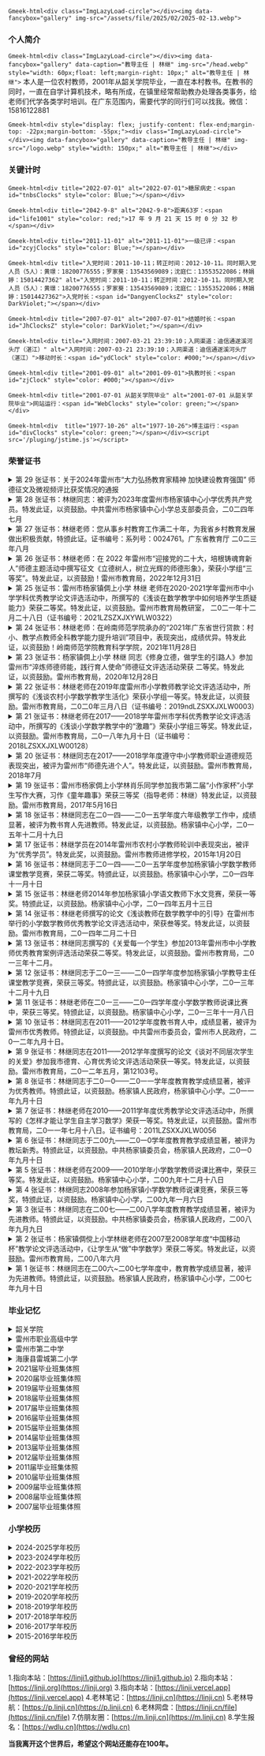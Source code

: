 `Gmeek-html<div class="ImgLazyLoad-circle"></div><img data-fancybox="gallery" img-src="/assets/file/2025/02/2025-02-13.webp">`

### **个人简介**

`Gmeek-html<div class="ImgLazyLoad-circle"></div><img data-fancybox="gallery" data-caption="教导主任 | 林继" img-src="/head.webp" style="width: 60px;float: left;margin-right: 10px;" alt="教导主任 | 林继">` 本人是一位农村教师，2001年从韶关学院毕业，一直在本村教书。在教书的同时，一直在自学计算机技术，略有所成，在镇里经常帮助教办处理各类事务，给老师们代学各类学时培训。在广东范围内，需要代学的同行们可以找我。微信：15816122881

`Gmeek-html<div style="display: flex; justify-content: flex-end;margin-top: -22px;margin-bottom: -55px;"><div class="ImgLazyLoad-circle"></div><img data-fancybox="gallery" data-caption="教导主任 | 林继" img-src="/logo.webp" style="width: 150px;" alt="教导主任 | 林继"></div>`

### **关键计时**

`Gmeek-html<div title="2022-07-01" alt="2022-07-01">糖尿病史：<span id="tnbsClocks" style="color: Blue;"></span></div>`

`Gmeek-html<div title="2042-9-8" alt="2042-9-8">距离63岁：<span id="life1001" style="color: red;">17 年 9 月 21 天 15 时 0 分 32 秒</span></div>`

`Gmeek-html<div title="2011-11-01" alt="2011-11-01">一级已评：<span id="zcyjClocks" style="color: Blue;"></span></div>`

`Gmeek-html<div title="入党时间：2011-10-11；转正时间：2012-10-11。同时期入党人员（5人）：黄璟：18200776555；罗家葵：13543569089；沈庭仁：13553522086；林娟婷：15014427362" alt="入党时间：2011-10-11；转正时间：2012-10-11。同时期入党人员（5人）：黄璟：18200776555；罗家葵：13543569089；沈庭仁：13553522086；林娟婷：15014427362">入党时长：<span id="DangyenClocksZ" style="color: DarkViolet;"></span></div>`

`Gmeek-html<div title="2007-07-01" alt="2007-07-01">结婚时长：<span id="JhClocksZ" style="color: DarkViolet;"></span></div>`

`Gmeek-html<div title="入网时间：2007-03-21 23:39:10；入网渠道：迪信通遂溪河头厅（湛江）" alt="入网时间：2007-03-21 23:39:10；入网渠道：迪信通遂溪河头厅（湛江）">移动时长：<span id="ydClock" style="color: #000;"></span></div>`

`Gmeek-html<div title="2001-09-01" alt="2001-09-01">执教时长：<span id="zjClock" style="color: #000;"></span></div>`

`Gmeek-html<div title="2001-07-01 从韶关学院毕业" alt="2001-07-01 从韶关学院毕业">网站运行：<span id="WebClocks" style="color: green;"></span></div>`

`Gmeek-html<div  title="1977-10-26" alt="1977-10-26">博主运行：<span id="divClocks" style="color: green;"></span></div><script src='/pluging/jstime.js'></script>`

### **荣誉证书**
<details>
<summary>第 29 张证书：关于2024年雷州市“大力弘扬教育家精神 加快建设教育强国” 师德征文及微视频评比获奖情况的通报</summary>

`Gmeek-html<strong><center><a href="/pdf/web/viewer.html?file=/assets/荣誉证书/关于2024年雷州市“大力弘扬教育家精神 加快建设教育强国” 师德征文及微视频评比获奖情况的通报.pdf" target="_blank" style="color: black;">2024雷州市师德征文评比获奖名单</a></center></strong>`

`Gmeek-html<center><table border="1" style="border-collapse: collapse; font-size: 14px;" class="clicked"><tbody><tr><td style="text-align:center;">作者</td><td style="text-align:center;">单位名称</td><td style="text-align:center;">题目</td><td style="text-align:center;">获奖等级</td><td style="text-align:center;">组别</td></tr><tr><td style="text-align:center;">陈再兴</td><td style="text-align:center;">雷州市杨家镇中心小学</td><td>仰不愧于天，俯不怍于人</td><td style="text-align:center;">二等奖</td><td style="text-align:center;">小学组</td></tr><tr style="background-color: #ffc000a8;"><td style="text-align:center;">林&nbsp; 继</td><td style="text-align:center;">雷州市杨家镇倜上小学</td><td style="text-align:left;">浅谈学困生转化教育的策略和方法</td><td style="text-align:center;">二等奖</td><td style="text-align:center;">小学组</td></tr><tr><td style="text-align:center;">莫春美</td><td style="text-align:center;">雷州市杨家镇中心小学</td><td style="text-align:left;">捧着一颗心来，不带半根草去</td><td style="text-align:center;">二等奖</td><td style="text-align:center;">小学组</td></tr><tr><td style="text-align:center;">刘英杰</td><td style="text-align:center;">雷州市杨家镇中心小学</td><td style="text-align:left;">浅谈德育工作的实践与思考</td><td style="text-align:center;">三等奖</td><td style="text-align:center;">小学组</td></tr></tbody></table></center>`
</details>

<details>
<summary>第 28 张证书：林继同志：被评为2023年度雷州市杨家镇中心小学优秀共产党员。特发此证，以资鼓励。中共雷州市杨家镇中心小学总支部委员会，二0二四年七月</summary>

![第 28 张证书：杨家镇中心小学优秀共产党员](/assets/荣誉证书/20240701.webp)

</details>

<details>
<summary>第 27 张证书：林继老师：您从事乡村教育工作满二十年，为我省乡村教育发展做出积极贡献，特颁此证。证书编号：系列号：0024761。广东省教育厅 二0二三年八月</summary>

`Gmeek-html<div title="2001-09-01" alt="2001-09-01" style="text-align: center;">执教时长：<span id="zjClocka" style="color: green;text-align: center;"></span></div>`

![第 27 张证书：乡村教育工作满二十年，为我省乡村教育发展做出积极贡献，特颁此证](/assets/荣誉证书/20230801.webp)

</details>

<details>

<summary>第 26 张证书：林继老师：在 2022 年雷州市“迎接党的二十大，培根铸魂育新人”师德主题活动中撰写征文《立德树人，树立光辉的师德形象》，荣获小学组“三等奖”。特发此证，以资鼓励！雷州市教育局，2022年12月31日</summary>

![第 26 张证书：师德征文《立德树人，树立光辉的师德形象》，荣获小学组“三等奖”](/assets/荣誉证书/20221231.webp)

</details>

<details>
<summary>第 25 张证书：雷州市杨家镇倜上小学 林继 老师在2020-2021学年雷州市中小学学科优秀教学论文评选活动中，所撰写的《浅谈在数学教学中如何培养学生质疑能力》荣获二等奖。特发此证，以资鼓励。雷州市教育局教研室， 二0二一年十二月二十八日（证书编号：2021LZSZXJXYWLW0322）</summary>

![第 25 张证书：教学论文《浅谈在数学教学中如何培养学生质疑能力》荣获二等奖](/assets/荣誉证书/20211228.webp)

</details>

<details>
<summary>第 24 张证书：林继老师：在岭南师范学院承办的“2021年广东省世行贷款：村小、教学点教师全科教学能力提升培训”项目中，表现突出，成绩优异。特发此证，以资鼓励！岭南师范学院教育科学学院，2021年11月28日</summary>

![第 24 张证书：“2021年广东省世行贷款：村小、教学点教师全科教学能力提升培训”项目中，表现突出，成绩优异](/assets/荣誉证书/2021112801.webp)
![第 24 张证书：“2021年广东省世行贷款：村小、教学点教师全科教学能力提升培训”项目中，表现突出，成绩优异](/assets/荣誉证书/2021112802.webp)
![第 24 张证书：“2021年广东省世行贷款：村小、教学点教师全科教学能力提升培训”项目中，表现突出，成绩优异](/assets/荣誉证书/2021112803.webp)
![第 24 张证书：“2021年广东省世行贷款：村小、教学点教师全科教学能力提升培训”项目中，表现突出，成绩优异](/assets/荣誉证书/2021112804.webp)
![第 24 张证书：“2021年广东省世行贷款：村小、教学点教师全科教学能力提升培训”项目中，表现突出，成绩优异](/assets/荣誉证书/2021112805.webp)

</details>

<details>
<summary>第 23 张证书：杨家镇倜上小学 林继 同志《修身立德，做学生的引路人》参加雷州市“淬炼师德师能，践行育人使命”师德征文评选活动荣获 二等奖。特发此证，以资鼓励。雷州市教育局，2020年12月28日</summary>

![第 23 张证书：师德论文《修身立德，做学生的引路人》荣获小学组二等奖](/assets/荣誉证书/20201228.webp)

</details>

<details>
<summary>第 22 张证书：林继老师在2019年度雷州市小学教师教学论文评选活动中，所撰写的《浅谈农村小学数学教学生活化》荣获小学组一等奖。特发此证，以资鼓励。雷州市教育局，二0二0年三月八日（证书编号：2019ndLZSXXJXLW0003）</summary>

`Gmeek-html<center><p><strong style="font-size: 20px;"><a href="/pdf/web/viewer.html?file=/assets/荣誉证书/2019-386.pdf" target="_blank" style="color: black;">2019年度雷州市中小学教师教学论文评选结果</a></strong></p><table border="1" style="border-collapse: collapse;text-align: center;font-size: 15px;"><tbody><tr><td>序号</td><td>参 评 论 文</td><td>作者姓名</td><td>作者单位</td><td>评奖等级</td><td>学科</td></tr><tr style="background-color: #ffc000a8;"><td>1</td><td style="text-align: left;padding-left: 20px;">《浅谈农村小学数学教学生活化》</td><td>林 继</td><td>杨家中心小学</td><td>一等奖</td><td>数学</td></tr><tr><td>2</td><td style="text-align: left;padding-left: 20px;">《巧设教法，让古诗词教学妙趣横生》</td><td>符雪莲</td><td>杨家中心小学</td><td>一等奖</td><td>语文</td></tr><tr><td>3</td><td style="text-align: left;padding-left: 20px;">《小学英语教学必须以学生为本》</td><td>陈彩芬</td><td>杨家中心小学</td><td>一等奖</td><td>英语</td></tr><tr><td>4</td><td style="text-align: left;padding-left: 20px;">《优化教学手段，提高语文课堂有效性》</td><td>刘 瑾</td><td>杨家中心小学</td><td>二等奖</td><td>语文</td></tr><tr><td>5</td><td style="text-align: left;padding-left: 20px;">《多媒体在语文教学的运用》</td><td>何祥福</td><td>杨家西汀小学</td><td>二等奖</td><td>语文</td></tr><tr><td>6</td><td style="text-align: left;padding-left: 20px;">《如何让学生爱学、乐学、会学数学》</td><td>李小凤</td><td>杨家中心小学</td><td>二等奖</td><td>数学</td></tr><tr><td>7</td><td style="text-align: left;padding-left: 20px;">《试论提高农村小学语文课堂教学效率的策略与方法》</td><td>刘兴文</td><td>杨家宅湾小学</td><td>三等奖</td><td>语文</td></tr><tr><td>8</td><td style="text-align: left;padding-left: 20px;">《浅谈如何提高学生的课堂参与度》</td><td>王汝清</td><td>杨家中心小学</td><td>三等奖</td><td>数学</td></tr><tr><td>9</td><td style="text-align: left;padding-left: 20px;">《如何提高小学生数学计算能力》</td><td>陈科锦</td><td>杨家中心小学</td><td>三等奖</td><td>数学</td></tr><tr><td>10</td><td style="text-align: left;padding-left: 20px;">《提高学生英语课堂参与度初探》</td><td>莫春美</td><td>杨家中心小学</td><td>三等奖</td><td>英语</td></tr><tr><td>11</td><td style="text-align: left;padding-left: 20px;">《培养“听”的习惯、创设“说”的情境》</td><td>黄华并</td><td>杨家中心小学</td><td>三等奖</td><td>英语</td></tr></tbody></table></center>`

![第 22 张证书：《浅谈农村小学数学教学生活化》荣获小学组一等奖](/assets/荣誉证书/20200308.)

</details>

<details>
<summary>第 21 张证书：林继老师在2017——2018学年雷州市学科优秀教学论文评选活动中，所撰写的《浅谈小学数学教学中的“激趣”》荣获小学组三等奖。特发此证，以资鼓励。雷州市教育局，二0一八年九月十日（证书编号：2018LZSXXJXLW00128）</summary>

![第 21 张证书：教学论文《浅谈小学数学教学中的“激趣”》荣获小学组三等奖](/assets/荣誉证书/20180910.webp)

</details>

<details>
<summary>第 20 张证书：林继同志在2017——2018学年度遵守中小学教师职业道德规范表现突出，被评为雷州市“师德先进个人”。特发此证，以资鼓励。雷州市教育局，2018年7月</summary>

![第 20 张证书：雷州市“师德先进个人”](/assets/荣誉证书/20180701.webp)

</details>

<details>
<summary>第 19 张证书：雷州市杨家倜上小学林肖乐同学参加我市第二届“小作家杯”小学生写作大赛，习作《童年趣事》荣获三等奖（指导老师：林继）特发此证，以资鼓励。雷州市教育局，2017年5月16日</summary>

![第 19 张证书：第二届“小作家杯”小学生写作大赛，习作《童年趣事》荣获三等奖（指导老师：林继）](/assets/荣誉证书/20170516.webp)

</details>

<details>
<summary>第 18 张证书：林继同志在二0一四——二0一五学年度六年级教学工作中，成绩显著，被评为教书育人先进教师。特发此证，以资鼓励。杨家镇中心小学，二0一五年十二月十九日</summary>

> 林继同志2014~2015学年度六年级毕业调研考试数学获得全镇第三名。资金 100（镇） + 200（校） 元 + 一张“教书育人先进教师”奖状。

![第 18 张证书：杨家镇教书育人先进教师](/assets/荣誉证书/20151219.webp)
</details>

<details>
<summary>第 17 张证书：林继学员在2014年雷州市农村小学教师轮训中表现突出，被评为“优秀学员”。特发此奖，以资鼓励。雷州市教师进修学校，2015年1月20日</summary>

![第 17 张证书：雷州市农村小学教师轮训中表现突出，被评为“优秀学员”](/assets/荣誉证书/20150120.webp)

</details>

<details>
<summary>第 16 张证书：林继同志于二0一四——二0一五学年度参加杨家镇小学数学教师课堂教学竞赛，荣获二等奖。特颁此证，以资鼓励。杨家镇中心小学，二0一四年十一月十日</summary>

> 2014年第三张奖状，奖金：镇60元，校100元，共160元。

![第 16 张证书：杨家镇小学数学教师课堂教学竞赛，荣获二等奖](/assets/荣誉证书/20141110.webp)

</details>

<details>
<summary>第 15 张证书：林继老师2014年参加杨家镇小学语文教师下水文竞赛，荣获一等奖。特颁此证，以资鼓励。杨家镇中心小学，二0一四年五月十三日</summary>

![第 15 张证书：杨家镇小学语文教师下水文竞赛，荣获一等奖](/assets/荣誉证书/20140513.webp)

</details>

<details>
<summary>第 14 张证书：林继老师撰写的论文《浅谈教师在数学教学中的引导》在雷州市举行的小学数学教师优秀教学论文评选活动中，荣获叁等奖。特发此证，以资鼓励。雷州市教育局，二0一四年二月二十日</summary>

![第 14 张证书：教学论文《浅谈教师在数学教学中的引导》荣获叁等奖](/assets/荣誉证书/20140220.webp)

</details>

<details>
<summary>第 13 张证书：林继同志撰写的《关爱每一个学生》参加2013年雷州市中小学教师优秀教育案例评选活动荣获二等奖。特发此证，以资鼓励。雷州市教育局，二0一三年十二月。</summary>

![第 13 张证书：优秀教育案例《关爱每一个学生》荣获二等奖](/assets/荣誉证书/20131201.webp)

</details>

<details>
<summary>第 12 张证书：林继同志于二0一三——二0一四学年度参加杨家镇小学教导主任课堂教学竞赛，荣获三等奖。特颁此证，以资鼓励。杨家镇中心小学，二0一三年十二月十九日</summary>

![第 12 张证书：杨家镇小学教导主任课堂教学竞赛，荣获三等奖](/assets/荣誉证书/20131219.webp)

</details>

<details>
<summary>第 11 张证书：林继老师在二0一三——二0一四学年度小学数学教师说课比赛中，荣获三等奖。特颁此证，以资鼓励。杨家镇中心小学，二0一三年十一月八日</summary>

![第 11 张证书：杨家镇小学数学教师说课竞赛，荣获三等奖](/assets/荣誉证书/20131108.webp)

</details>

<details>
<summary>第 10 张证书：林继同志在2011——2012学年度教书育人中，成绩显著，被评为雷州市优秀教师。特颁此证，以资鼓励。中共雷州市委员会，雷州市人民政府，二0一二年九月十日。</summary>

![第 10 张证书：雷州市优秀教师](/assets/荣誉证书/20120910.webp)

</details>

<details>
<summary>第 9 张证书：林继同志在2011——2012学年度撰写的论文《谈对不同层次学生的关爱》参加我市德育、心育优秀论文评选活动荣获一等奖。特发此证，以资鼓励。雷州市教育局，二0一二年五月，第12103号。</summary>

![第 9 张证书：论文《谈对不同层次学生的关爱》参加我市德育、心育优秀论文评选活动荣获一等奖](/assets/荣誉证书/20120501.webp)

</details>

<details>
<summary>第 8 张证书：林继同志于二0一0——二0一一学年度教育教学成绩显著，被评为优秀教师。特颁此证，以资鼓励。杨家镇人民政府，杨家镇中心小学。二0一一年九月十日</summary>

![第 8 张证书：杨家镇优秀教师](/assets/荣誉证书/20110910.webp)

</details>

<details>
<summary>第 7 张证书：林继老师在2010——2011学年度优秀教学论文评选活动中，所撰写的《怎样才能让学生自主学习数学》荣获一等奖。特发此证，以资鼓励。雷州市教育局，二0一一年七月十八日。证书编号：2011LZSXXJXLW0056</summary>

![第 7 张证书：教学论文《怎样才能让学生自主学习数学》荣获一等奖](/assets/荣誉证书/20110718.webp)

</details>

<details>
<summary>第 6 张证书：林继同志于二00九——二0一0学年度教育教学成绩显著，被评为教坛新秀。特颁此证，以资鼓励。中共杨家镇委员会，杨家镇人民政府，二0一0年九月十日</summary>

![第 6 张证书：杨家镇教坛新秀](/assets/荣誉证书/20100910.webp)

</details>

<details>
<summary>第 5 张证书：林继老师在2009——2010学年小学数学教师说课比赛中，荣获三等奖。特发此证，以资鼓励。杨家镇中心小学，二00九年十二月十八日</summary>

![第 5 张证书：杨家镇小学数学教师说课竞赛，荣获三等奖](/assets/荣誉证书/20091218.webp)

</details>

<details>
<summary>第 4 张证书：林继同志2008年参加杨家镇小学数学教师说课竞赛，荣获三等奖，特颁此证，以资鼓励。杨家镇中心小学，二00九年一月六日</summary>

![第 4 张证书：杨家镇小学数学教师说课竞赛，荣获三等奖](/assets/荣誉证书/20090106.webp)

</details>

<details>
<summary>第 3 张证书：林继同志在二00七——二00八学年度教育教学成绩显著，被评为先进教师。特颁此证，以资鼓励。中共杨家镇委员会，杨家镇人民政府，二00八年九月九日</summary>

![第 3 张证书：杨家镇先进教师](/assets/荣誉证书/20080909.webp)

</details>

<details>
<summary>第 2 张证书：杨家镇倜傥上小学林继老师在2007至2008学年度“中国移动杯”教学论文评选活动中，《让学生从“做”中学数学》荣获二等奖。特发此证，以资鼓励。雷州市教育局，二00八年六月</summary>

![第 2 张证书：教学论文《让学生从“做”中学数学》荣获二等奖](/assets/荣誉证书/20080601.webp)

</details>

<details>
<summary>第 1 张证书：林继同志在二00六~二00七学年度中，教育教学成绩显著，被评为先进教师。特颁此证，以资鼓励。杨家镇人民政府，杨家镇中心小学，二00七年九月十日</summary>

![第 1 张证书：杨家镇先进教师](/assets/荣誉证书/20070910.webp)

</details>

### **毕业记忆**
<details>
<summary>韶关学院</summary>

![](/assets/毕业记忆/2001.7.1.webp)

![](/assets/毕业记忆/2001.7.2.webp)

![](/assets/毕业记忆/2001.7.3.webp)

![](/assets/毕业记忆/2001.7.4.webp)

![](/assets/毕业记忆/2001.7.5.webp)

</details>

<details>
<summary>雷州市职业高级中学</summary>

![](/assets/毕业记忆/1998.6.1.webp)

![](/assets/毕业记忆/1998.6.2.webp)

![](/assets/毕业记忆/1998.6.3.webp)

![](/assets/毕业记忆/1998.6.4.webp)

![](/assets/毕业记忆/1998.6.5.webp)

![](/assets/毕业记忆/1998.6.6.webp)

![](/assets/毕业记忆/1998.6.7.webp)

![](/assets/毕业记忆/1998.6.8.webp)

![](/assets/毕业记忆/1998.6.9.webp)

![](/assets/毕业记忆/1998.6.10.webp)

![](/assets/毕业记忆/1998.6.11.webp)
</details>

<details>
<summary>雷州市第二中学</summary>

![](/assets/毕业记忆/1995.7.1.webp)

![](/assets/毕业记忆/1995.7.2.webp)

![](/assets/毕业记忆/1995.7.3.webp)

![](/assets/毕业记忆/1995.7.4.webp)

![](/assets/毕业记忆/1995.7.5.webp)

</details>

<details>
<summary>海康县雷城第二小学</summary>

![](/assets/毕业记忆/1992.6.1.webp)

![](/assets/毕业记忆/1992.6.2.webp)

![](/assets/毕业记忆/1992.6.3.webp)

![](/assets/毕业记忆/1992.6.4.webp)

![](/assets/毕业记忆/1992.6.5.webp)

</details>

<details>
<summary>2021届毕业班集体照</summary>

上一行、林耀恒、林泽浩、林裕昭、林治
中间行：陈娇凤、肖兰琴、林继、林仁贵、蔡妃燕、黄丽、蔡海珍
下一行：林小奋、林小怡、林彩莹、林蔓群、林耀迪

`Gmeek-html<b><font face="微软雅黑" size="5" color="#008000">最后一届六年级，以后学校再也没有六年级。下学期，六年级学生直接到杨家中学就读，学校以后只有学前至五年级。</font></b>`

![](/assets/毕业记忆/2021042301.webp)

![](/assets/毕业记忆/2021042302.webp)

![](/assets/毕业记忆/2021052801.webp)

![](/assets/毕业记忆/2021052802.webp)

![](/assets/毕业记忆/2021070401.webp)

![](/assets/毕业记忆/2021070402.webp)

![](/assets/毕业记忆/2021070601.webp)

</details>

<details>
<summary>2020届毕业班集体照</summary>

上一行、林宏琼、林小扁、邓明锡、林琳、林宏坚、林耀恒
中间行：陈娇凤、肖兰琴、林继（林大迪）、林仁贵、蔡妃燕、黄丽、蔡海珍
下一行：林红敏、林娇羽、林海丽、林小珠、林雅秀

![](/assets/毕业记忆/2020.6-3.webp)

![](/assets/毕业记忆/2020.6-1.webp)

![](/assets/毕业记忆/2020.6-2.webp)
</details>

<details>
<summary>2019届毕业班集体照</summary>

上一行：林宏欣、林琪乾、林大利、林宏伟、林子翔
下一行：林  爵、林伟爵、林逢蝶、彭秋媚、林肖乐

![](/assets/毕业记忆/b_191351_1589140672.webp)

![](/assets/毕业记忆/2019.6-1.webp)

![](/assets/毕业记忆/2019.6-2.webp)
</details>

<details>
<summary>2018届毕业班集体照</summary>

上一行：林红雅、林欣欣、彭绚、林大顺、林宏兴、林宏炳、林俊鑫
中间行：黄丽、肖兰琴、林继、林仁贵、蔡海珍、蔡妃燕、陈娇凤
下一行：林秀珠、林金来、林阳丽、林洁、林海媚、林汝珠

![](/assets/毕业记忆/2018.6-1.webp)

![](/assets/毕业记忆/2018.6-2.webp)

![](/assets/毕业记忆/2018.6-3.webp)
</details>

<details>
<summary>2017届毕业班集体照</summary>

上一行：林有武、林大顺、林宏景、林俞江、林志坚、林麟杰
中间行：蔡海珍、黄丽、林继、林仁贵、陈豪杰、蒋小珍、陈娇凤
下一行：林娇青、林丽娇、林华连、林蔓莎
![](/assets/毕业记忆/b_011528_1738108294.webp)

![](/assets/毕业记忆/2017.6-1.webp)

![](/assets/毕业记忆/2017.6-2.webp)
</details>

<details>
<summary>2016届毕业班集体照</summary>

上一行：林奇钊、林裕翔、林炳坤、林鸿升、林培梁、林娇丽、林巧凤、林静静、林静妹
中间行：陈娇凤、肖兰琴、林继、林炳、彭汉辉、林仁贵、黄丽、蒋小珍
下一行：林雄智、林鸿健、林小华、林蔓柳、林翠、林茂荣、林海维、林红娟

![](/assets/毕业记忆/2016.6-1.webp)

![](/assets/毕业记忆/2016.6-2.webp)

</details>

<details>
<summary>2015届毕业班集体照</summary>

上一行：林宏寿、林大宽、林有森、林晓军、林汝媚、林巧仁、林景辉、林纬达
中间行：蒋小珍、黄丽、肖兰琴、林继、林仁贵、林炳、陈永富、陈娇凤、蔡海珍
下一行：符诗敏、林妙焕、何晓萍、林依芬、林密、林柳莹、林诗媚

![](/assets/毕业记忆/2015.6-1.webp)

![](/assets/毕业记忆/2015.6-2.webp)

</details>

<details>
<summary>2014届毕业班集体照</summary>

上一行：林鸿越、林俊辛、林志勇、林宏辉、林晓军、何文泳、林伟攀、林金滨、林大翔
中间行：肖兰琴、林继、陈永富、林炳、林仁贵、黄丽、陈娇凤、蔡海珍
下一行：林凤英、林艺奋、林柳雁、林汝娟、林妙莹、林红妙、林雄威、林培栋

![](/assets/毕业记忆/2014.6-1.webp)

![](/assets/毕业记忆/2014.6-2.webp)

</details>

<details>
<summary>2013届毕业班集体照</summary>

上一行：林鸿铭、林大兴、林海智、何文泳、林大敏、林奇炳、林宏珍、林红秀、林小喜
中间行：黄丽、陈永富、林仁贵、林炳、林继、肖兰琴、陈娇凤、蔡海珍
下一行：林梦婷、林娇艳、林宏兰、林旭景、林小翡、林婷婷、林如燕、林雅萍

![](/assets/毕业记忆/b_235110_1907619924.webp)

![](/assets/毕业记忆/2013.6-1.webp)

![](/assets/毕业记忆/2013.6-2.webp)

![](/assets/毕业记忆/2013.6-54.webp)

</details>

<details>
<summary>2012届毕业班集体照</summary>

第一行：林宜耀、林俊全、林乃全、何文涛、林志意、林梁强、林慧如、林宏羽、林相仁、林晓冠、林同辑
第二行：林琪寓、林大辉、林大舒、林彩平、林宏芬、林玉裕、林妃燕、林宏珠、林有爱、林宏强、林鸿明
第三行：陈娇凤、蔡海珍、肖兰琴、林继、林炳、林仁贵、黄丽、郑梅琴
最下行：林彩虹、林喜连、林春娇、林春健、林彩梦、林明杨、林诗敏、林翠平、林雅丽、林海燕

![](/assets/毕业记忆/2012.6-1.webp)

![](/assets/毕业记忆/2012.6-2.webp)

![](/assets/毕业记忆/2012.6-3.webp)

</details>

<details>
<summary>2011届毕业班集体照</summary>

第一行：林宏智、林特耀、林有朋、林如孟、林中山、林俊辉、林宏瑞、林特立、林琪富、林宏兴、林大葵、林相仁
第二行：林玉娇、林宏芬、颜菊曼、林玉桂、林如花、林静红、林月玲、林野浪、林小燕、林如琴、林鸿文、林炳和
第三行：蔡海珍、肖兰琴、林继、林炳、林仁贵、陈娇凤、郑梅琴、黄丽
最下行：林丽萍、林丽珠、林小亚、林红兰、林妙霞、林小翔、林红平、林小乔、林梦媚

![](/assets/毕业记忆/2011.6-1.webp)

![](/assets/毕业记忆/2011.6-2.webp)

![](/assets/毕业记忆/2011.6-3.webp)

</details>

<details>
<summary>2010届毕业班集体照</summary>

第一行：林钟忽、林雅文、林坤发、林海强、林蔡盛、林文锋、林宏敏、林大羽、林宏羽、林大鸿、林坤平、林炜道、林如权
第二行：林宏耀、林珠智、林坤敏、林有波、林立智、林少平、林汝青、林翠平、林宏婉、林彩虹、林彩凤、林慧琴
第三行：邓海江、陈娇凤、吴成杨、林仁贵、林炳、林继、肖兰琴、黄丽、蔡海珍
最下行：林月娣、林春秀、林宏英、林秋芬、林宏丽、林诗芬、林凤娇、林海玲、林彩华、林丽荣

![](/assets/毕业记忆/2010.6-1.webp)

![](/assets/毕业记忆/2010.6-2.webp)

</details>

<details>
<summary>2009届毕业班集体照</summary>

第一行：林树圣、林如墨、林珠兴、林炳文、林宏茂、林雅权、林宏盛、林立智、林大蔚
第二行：林丽霞、林春燕、林秀珍、林华丽、林秋花、林玉娥、林喜玉
第三行：杨世伟、吴成杨、肖兰琴、林继、林炳、林仁贵、陈娇凤、蔡海珍
最下行：林梦巧、林莉乔、林月丽、林艾娜、林秋花、林宏铃、林立岑、林锦梅

![](/assets/毕业记忆/2009.6-1.webp)

![](/assets/毕业记忆/2009.6-2.webp)

</details>

<details>
<summary>2008届毕业班集体照</summary>

第一行：林健伟、林伟华、林宏兴、林宏辉、林智超、林同敏、林乘、林伟祥
第二行：林建裕、林坤明、林坤超、林大誉、林惠强、林可仁、林灵强、林大勇
第三行：陈志诚、林仁贵、林炳、肖兰琴、林继、陈娇凤、黄丽
最下行：林秋丽、林艾青、林华美、蔡串花、林秋燕、林彩华、林彩丽、林梦菊、林小亚

![](/assets/毕业记忆/2008.6-1.webp)

![](/assets/毕业记忆/2008.6-2.webp)

</details>

<details>
<summary>2007届毕业班集体照</summary>

第一行：林炳活、林相、林晓威、林宏涛、林文享、林东君、林大发、林特师、林宏金、林滨龙
第二行：林小燕、林小如、吴小英、林丽宠、林红华、林小权、林华曼、林立本、林梧桐、林柏武
第三行：杨世伟、林继、肖兰琴、林炳、林仁贵、陈吉荣、林春仁、黄丽
最下行：林艾静、林乔春、林小盈、林秋凤、林红花、林彩丽、林春霞、林晓洁

![](/assets/毕业记忆/2007.6-1.webp)

![](/assets/毕业记忆/2007.6-2.webp)

</details>

### **小学校历**

<details>
<summary>2024-2025学年校历</summary>

![2024-2025学年校历](/assets/小学校历/2024-2025学年校历.webp)

</details>

<details>
<summary>2023-2024学年校历</summary>

![2023-2024学年校历](/assets/小学校历/2023-2024学年校历.webp)

</details>

<details>
<summary>2022-2023学年校历</summary>

![2022-2023学年校历](/assets/小学校历/2022-2023学年校历.webp)

</details>

<details>
<summary>2021-2022学年校历</summary>

![2021-2022学年校历](/assets/小学校历/2021-2022学年校历.webp)

</details>

<details>
<summary>2020-2021学年校历</summary>

![2020-2021学年校历](/assets/小学校历/2020-2021学年校历.webp)

</details>

<details>
<summary>2019-2020学年校历</summary>

![2019-2020学年校历](/assets/小学校历/2019-2020学年校历.webp)

</details>

<details>
<summary>2018-2019学年校历</summary>

![2018-2019学年校历](/assets/小学校历/2018-2019学年校历.webp)

</details>

<details>
<summary>2017-2018学年校历</summary>

![2017-2018学年校历](/assets/小学校历/2017-2018学年校历.webp)

</details>

<details>
<summary>2016-2017学年校历</summary>

![2016-2017学年校历](/assets/小学校历/2016-2017学年校历.webp)

</details>

<details>
<summary>2015-2016学年校历</summary>

![2015-2016学年校历](/assets/小学校历/2015-2016学年校历.webp)

</details>

### **曾经的网站**

1.指向本站：[https://linji1.github.io](https://linji1.github.io)
2.指向本站：[https://linji.org](https://linji.org)
3.指向本站：[https://linji.vercel.app](https://linji.vercel.app)
4.老林笔记：[https://linji.cn](https://linji.cn)
5.老林导航：[https://p.linji.cn](https://p.linji.cn)
6.老林网盘：[https://linji.cn/file](https://linji.cn/file)
7.仿朋友圈：[https://m.linji.cn](https://m.linji.cn)
8.学生报名：[https://wdlu.cn](https://wdlu.cn)

**当我离开这个世界后，希望这个网站还能存在100年。**